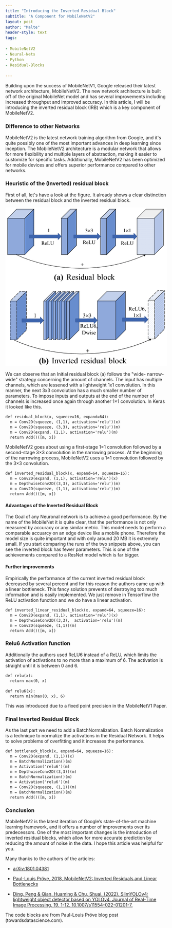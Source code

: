 ```yaml
---
title: "Introducing the Inverted Residual Block"
subtitle: "A Component for MobileNetV2"
layout: post
author: "Malte"
header-style: text
tags:

- MobileNetV2
- Neural-Nets
- Python
- Residual-Blocks

---
```

Building upon the success of MobileNetV1, Google released their latest network architecture, MobileNetV2. The new
network architecture is built off of the original MobileNet model and has several improvements including increased
throughput and improved accuracy. In this article, I will be introducing the inverted residual block (IRB) which is a
key component of MobileNetV2.

### Difference to other Networks

MobileNetV2 is the latest network training algorithm from Google, and it's quite possibly one of the most important
advances in deep learning since inception. The MobileNetV2 architecture is a modular network that allows for more
flexibility and multiple layers of abstraction, making it easier to customize for specific tasks. Additionally,
MobileNetV2 has been optimized for mobile devices and offers superior performance compared to other networks.

### Heuristic of the (Inverted) residual block

First of all, let's have a look at the figure. It already shows a clear distinction between the residual block and the
inverted residual block.

![img](/img/residual-block.png)

We can observe that an Initial residual block (a) follows the "wide- narrow- wide" strategy concerning the amount of
channels. The input has multiple channels, which are lessened with a lightweight 1x1 convolution. In this manner, the
next 3x3 convolution has a much smaller number of parameters. To impose inputs and outputs at the end of the number of
channels is increased once again through another 1×1 convolution. In Keras it looked like this.

```
def residual_block(x, squeeze=16, expand=64):
  m = Conv2D(squeeze, (1,1), activation='relu')(x)
  m = Conv2D(squeeze, (3,3), activation='relu')(m)
  m = Conv2D(expand, (1,1), activation='relu')(m)
  return Add()([m, x])
```

MobileNetV2 goes about using a first-stage 1×1 convolution followed by a second-stage 3×3 convolution in the narrowing
process. At the beginning of the narrowing process, MobileNetV2 uses a 1×1 convolution followed by the 3×3 convolution.

```
def inverted_residual_block(x, expand=64, squeeze=16):
  m = Conv2D(expand, (1,1), activation='relu')(x)
  m = DepthwiseConv2D((3,3), activation='relu')(m)
  m = Conv2D(squeeze, (1,1), activation='relu')(m)
  return Add()([m, x])
```


#### Advantages of the Inverted Residual Block

The Goal of any Neuronal network is to achieve a good performance. By the name of the MobileNet it is quite clear, that
the performance is not only measured by accuracy or any similar metric. This model needs to perform a comparable
accuarcy on an edge device like a mobile phone. Therefore the model size is quite important and with only around 20 MB
it is extremely small. If you start comparing the runs of the two snippets above, you can see the inverted block has
fewer parameters. This is one of the achievements compared to a ResNet model which is far bigger.

#### Further improvements

Empirically the performance of the current inverted residual block decreased by several percent and for this reason the
authors came up with a linear bottleneck. This fancy solution prevents of destroying too much information and is easily
implemented. We just remove in Tensorflow the ReLU activation function and we do have a linear activation.

```
def inverted_linear_residual_block(x, expand=64, squeeze=16):
  m = Conv2D(expand, (1,1), activation='relu')(x)
  m = DepthwiseConv2D((3,3),  activation='relu')(m)
  m = Conv2D(squeeze, (1,1))(m)
  return Add()([m, x])
```

### Relu6 Activation function

Additionally the authors used ReLU6 instead of a ReLU, which limits the activation of activations to no more than a
maximum of 6. The activation is straight until it is between 0 and 6.

```
def relu(x):
  return max(0, x)

def relu6(x):
  return min(max(0, x), 6)
```

This was introduced due to a fixed point precision in the MobileNetV1 Paper.

### Final Inverted Residual Block

As the last part we need to add a BatchNormalization. Batch Normalization is a technique to normalize the activations in
the Residual Network. It helps to solve problems of overfitting and it increases the performance.

```
def bottleneck_block(x, expand=64, squeeze=16):
  m = Conv2D(expand, (1,1))(x)
  m = BatchNormalization()(m)
  m = Activation('relu6')(m)
  m = DepthwiseConv2D((3,3))(m)
  m = BatchNormalization()(m)
  m = Activation('relu6')(m)
  m = Conv2D(squeeze, (1,1))(m)
  m = BatchNormalization()(m)
  return Add()([m, x])
```

### Conclusion

MobileNetV2 is the latest iteration of Google’s state-of-the-art machine learning framework, and it offers a number of
improvements over its predecessors. One of the most important changes is the introduction of inverted residual blocks,
which allow for more accurate prediction by reducing the amount of noise in the data. I hope this article was helpful
for you.

Many thanks to the authors of the articles:
- [arXiv:1801.04381](https://paperswithcode.com/method/inverted-residual-block) 

- [Paul-Louis Pröve, 2018, MobileNetV2: Inverted Residuals and Linear Bottlenecks](https://towardsdatascience.com/mobilenetv2-inverted-residuals-and-linear-bottlenecks-8a4362f4ffd5)

- [Ding, Peng & Qian, Huaming & Chu, Shuai. (2022). SlimYOLOv4: lightweight object detector based on YOLOv4. Journal of Real-Time Image Processing. 19. 1-12. 10.1007/s11554-022-01201-7.](www.google.de)



The code blocks are from Paul-Louis Pröve blog post (towardsdatascience.com).

